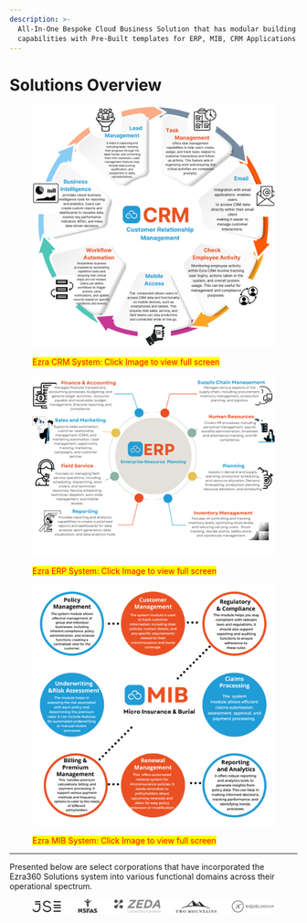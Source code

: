 ```yaml
---
description: >-
  All-In-One Bespoke Cloud Business Solution that has modular building
  capabilities with Pre-Built templates for ERP, MIB, CRM Applications.
---
```


# Solutions Overview

<figure><img src="../../.gitbook/assets/Ezra CRM.svg" alt=""><figcaption><p><mark style="color:red;">Ezra CRM System: Click Image to view full screen</mark></p></figcaption></figure>

<figure><img src="../../.gitbook/assets/Ezra ERP.svg" alt=""><figcaption><p><mark style="color:red;">Ezra ERP System: Click Image to view full screen</mark></p></figcaption></figure>

<figure><img src="../../.gitbook/assets/MIB Solution.png" alt=""><figcaption><p><mark style="color:red;">Ezra MIB System: Click Image to view full screen</mark></p></figcaption></figure>



***

Presented below are select corporations that have incorporated the Ezra360 Solutions system into various functional domains across their operational spectrum.

<figure><img src="../../.gitbook/assets/Grey minimalist business project presentation  (3).svg" alt=""><figcaption></figcaption></figure>
